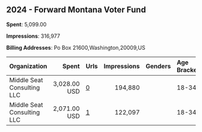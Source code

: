 ## 2024 - Forward Montana Voter Fund 
**Spent**: 5,099.00

**Impressions**: 316,977

**Billing Addresses**: Po Box 21600,Washington,20009,US

|Organization|Spent|Urls|Impressions|Genders|Age Brackets|Country Codes|
|:---|---:|:---|---:|:---|:---|:---|
|Middle Seat Consulting  LLC|3,028.00 USD|[0](https://www.snap.com/political-ads/asset/0eea4661b343a279e98ef761139bea34f4db71682f53473341e58e77900223e9?mediaType=mp4)|194,880||18-34|united states|
|Middle Seat Consulting  LLC|2,071.00 USD|[1](https://www.snap.com/political-ads/asset/3f2f5657bcd245f16678b0452b805570d6fb841c10332e07ab105f80707e7966?mediaType=mp4)|122,097||18-34|united states|
